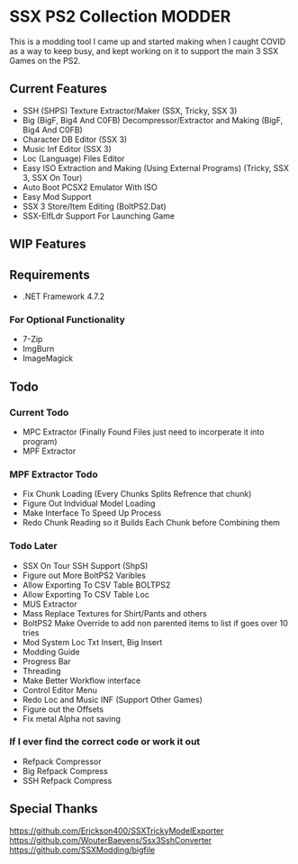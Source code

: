 
# SSX PS2 Collection MODDER

This is a modding tool I came up and started making when I caught COVID as a way to keep busy, and kept working on it to support the main 3 SSX Games on the PS2.

## Current Features
- SSH (SHPS) Texture Extractor/Maker (SSX, Tricky, SSX 3)
- Big (BigF, Big4 And C0FB) Decompressor/Extractor and Making (BigF, Big4 And C0FB)
- Character DB Editor (SSX 3)
- Music Inf Editor (SSX 3)
- Loc (Language) Files Editor
- Easy ISO Extraction and Making (Using External Programs) (Tricky, SSX 3, SSX On Tour)
- Auto Boot PCSX2 Emulator With ISO
- Easy Mod Support
- SSX 3 Store/Item Editing (BoltPS2.Dat)
- SSX-ElfLdr Support For Launching Game

## WIP Features

## Requirements

- .NET Framework 4.7.2

### For Optional Functionality
- 7-Zip
- ImgBurn
- ImageMagick

## Todo

### Current Todo
- MPC Extractor (Finally Found Files just need to incorperate it into program)
- MPF Extractor

### MPF Extractor Todo
- Fix Chunk Loading (Every Chunks Splits Refrence that chunk)
- Figure Out Indvidual Model Loading
- Make Interface To Speed Up Process
- Redo Chunk Reading so it Builds Each Chunk before Combining them

### Todo Later
- SSX On Tour SSH Support (ShpS)
- Figure out More BoltPS2 Varibles
- Allow Exporting To CSV Table BOLTPS2
- Allow Exporting To CSV Table Loc
- MUS Extractor
- Mass Replace Textures for Shirt/Pants and others
- BoltPS2 Make Override to add non parented items to list if goes over 10 tries
- Mod System Loc Txt Insert, Big Insert
- Modding Guide
- Progress Bar
- Threading
- Make Better Workflow interface
- Control Editor Menu
- Redo Loc and Music INF (Support Other Games)
- Figure out the Offsets
- Fix metal Alpha not saving

### If I ever find the correct code or work it out
- Refpack Compressor
- Big Refpack Compress
- SSH Refpack Compress


## Special Thanks
https://github.com/Erickson400/SSXTrickyModelExporter
https://github.com/WouterBaeyens/Ssx3SshConverter
https://github.com/SSXModding/bigfile
